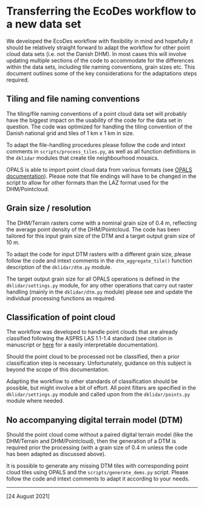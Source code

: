 # Transferring the EcoDes workflow to a new data set

We developed the EcoDes workflow with flexibility in mind and hopefully it should be relatively straight forward to adapt the workflow for other point cloud data sets (i.e. not the Danish DHM). In most cases this will involve updating multiple sections of the code to accommodate for the differences within the data sets, including tile naming conventions, grain sizes etc. This document outlines some of the key considerations for the adaptations steps required. 

## Tiling and file naming conventions

The tiling/file naming conventions of a point cloud data set will probably have the biggest impact on the usability of the code for the data set in question. The code was optimized for handling the tiling convention of the Danish national grid and tiles of 1 km x 1 km in size. 

To adapt the file-handling procedures please follow the code and intext comments in `scripts/process_tiles.py`, as well as all function definitions in the `dklidar` modules that create tile neighbourhood mosaics. 

OPALS is able to import point cloud data from various formats (see [OPALS documentation](https://opals.geo.tuwien.ac.at/html/stable/usr_supported_fmt.html)). Please note that file endings will have to be changed in the script to allow for other formats than the LAZ format used for the DHM/Pointcloud.

## Grain size / resolution

The DHM/Terrain rasters come with a nominal grain size of 0.4 m, reflecting the average point density of the DHM/Pointcloud. The code has been tailored for this input grain size of the DTM and a target output grain size of 10 m. 

To adapt the code for input DTM rasters with a different grain size, please follow the code and intext comments in the `dtm_aggregate_tile()` function description of the `dklidar/dtm.py` module. 

The target output grain size for all OPALS operations is defined in the `dklidar/settings.py` module, for any other operations that carry out raster handling (mainly in the `dklidar/dtm.py` module) please see and update the individual processing functions as required. 

## Classification of point cloud

The workflow was developed to handle point clouds that are already classified following the ASPRS LAS 1.1-1.4 standard (see citation in manuscript or [here](https://desktop.arcgis.com/en/arcmap/latest/manage-data/las-dataset/lidar-point-classification.htm) for a easily interpretable documentation). 

Should the point cloud to be processed not be classified, then a prior classification step is necessary. Unfortunately, guidance on this subject is beyond the scope of this documentation. 

Adapting the workflow to other standards of classification should be possible, but might involve a bit of effort. All point filters are specified in the `dklidar/settings.py` module and called upon from the `dklidar/points.py` module where needed. 

## No accompanying digital terrain model (DTM)

Should the point cloud come without a paired digital terrain model (like the DHM/Terrain and DHM/Pointcloud), then the generation of a DTM is required prior the processing (with a grain size of 0.4 m unless the code has been adapted as discussed above). 

It is possible to generate any missing DTM tiles with corresponding point cloud tiles using OPALS and the `scripts/generate_dems.py` script. Please follow the code and intext comments to adapt it according to your needs. 

---

[24 August 2021]

